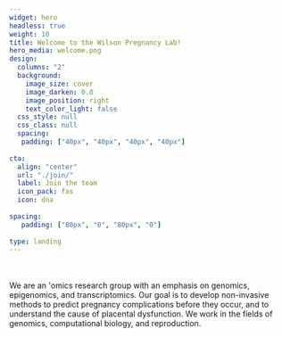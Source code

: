 ```yaml
---
widget: hero
headless: true
weight: 10
title: Welcome to the Wilson Pregnancy Lab!
hero_media: welcome.png
design:
  columns: "2"
  background:
    image_size: cover
    image_darken: 0.0
    image_position: right
    text_color_light: false
  css_style: null
  css_class: null
  spacing:
   padding: ["40px", "40px", "40px", "40px"]
  
cta:
  align: "center"
  url: "./join/"
  label: Join the team
  icon_pack: fas
  icon: dna
  
spacing:
   padding: ["80px", "0", "80px", "0"]
   
type: landing
---
```

<br>
<br>
We are an  'omics research group with an emphasis on genomics, epigenomics, and transcriptomics. Our goal is to develop non-invasive methods to predict pregnancy complications before they occur, and to understand the cause of placental dysfunction. We work in the fields of genomics, computational biology, and reproduction.
<br>
<br>
<br>
<br>

